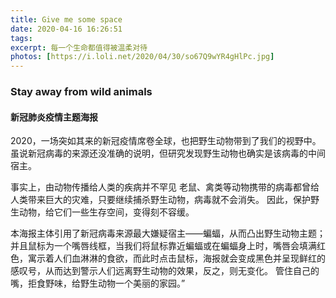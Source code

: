 ```yaml
---
title: Give me some space
date: 2020-04-16 16:26:51
tags:
excerpt: 每一个生命都值得被温柔对待
photos: [https://i.loli.net/2020/04/30/so67Q9wYR4gHlPc.jpg]
---
```

### Stay away from wild animals
#### 新冠肺炎疫情主题海报

2020，一场突如其来的新冠疫情席卷全球，也把野生动物带到了我们的视野中。
虽说新冠病毒的来源还没准确的说明，但研究发现野生动物也确实是该病毒的中间宿主。

事实上，由动物传播给人类的疾病并不罕见
老鼠、禽类等动物携带的病毒都曾给人类带来巨大的灾难，只要继续捕杀野生动物，病毒就不会消失。
因此，保护野生动物，给它们一些生存空间，变得刻不容缓。

本海报主体引用了新冠病毒来源最大嫌疑宿主——蝙蝠，从而凸出野生动物主题；
并且鼠标为一个嘴唇线框，当我们将鼠标靠近蝙蝠或在蝙蝠身上时，嘴唇会填满红色，寓示着人们血淋淋的食欲，而此时点击鼠标，海报就会变成黑色并呈现鲜红的感叹号，从而达到警示人们远离野生动物的效果，反之，则无变化。 管住自己的嘴，拒食野味，给野生动物一个美丽的家园。”
